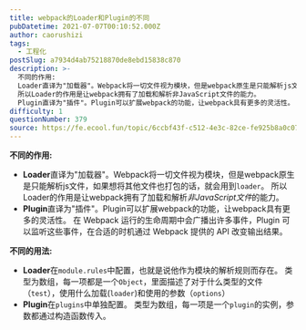 ```yaml
---
title: webpack的Loader和Plugin的不同
pubDatetime: 2021-07-07T00:10:52.000Z
author: caorushizi
tags:
  - 工程化
postSlug: a7934d4ab75218870de8ebd15838c870
description: >-
  不同的作用:
  Loader直译为"加载器"。Webpack将一切文件视为模块，但是webpack原生是只能解析js文件，如果想将其他文件也打包的话，就会用到loader。
  所以Loader的作用是让webpack拥有了加载和解析非JavaScript文件的能力。
  Plugin直译为"插件"。Plugin可以扩展webpack的功能，让webpack具有更多的灵活性。 在 Webpack 运行的生命
difficulty: 1
questionNumber: 379
source: https://fe.ecool.fun/topic/6ccbf43f-c512-4e3c-82ce-fe925b8a0c07
---
```


<p><strong>不同的作用:</strong><br/> </p><ul><li> <strong>Loader</strong>直译为&quot;加载器&quot;。Webpack将一切文件视为模块，但是webpack原生是只能解析js文件，如果想将其他文件也打包的话，就会用到<code>loader</code>。 所以Loader的作用是让webpack拥有了加载和解析<em>非JavaScript文件</em>的能力。</li><li> <strong>Plugin</strong>直译为&quot;插件&quot;。Plugin可以扩展webpack的功能，让webpack具有更多的灵活性。 在 Webpack 运行的生命周期中会广播出许多事件，Plugin 可以监听这些事件，在合适的时机通过 Webpack 提供的 API 改变输出结果。</li></ul><p> <strong>不同的用法:</strong><br/> </p><ul><li> <strong>Loader</strong>在<code>module.rules</code>中配置，也就是说他作为模块的解析规则而存在。 类型为数组，每一项都是一个<code>Object</code>，里面描述了对于什么类型的文件（<code>test</code>），使用什么加载(<code>loader</code>)和使用的参数（<code>options</code>）</li><li> <strong>Plugin</strong>在<code>plugins</code>中单独配置。 类型为数组，每一项是一个<code>plugin</code>的实例，参数都通过构造函数传入。</li></ul><p><br/></p>
